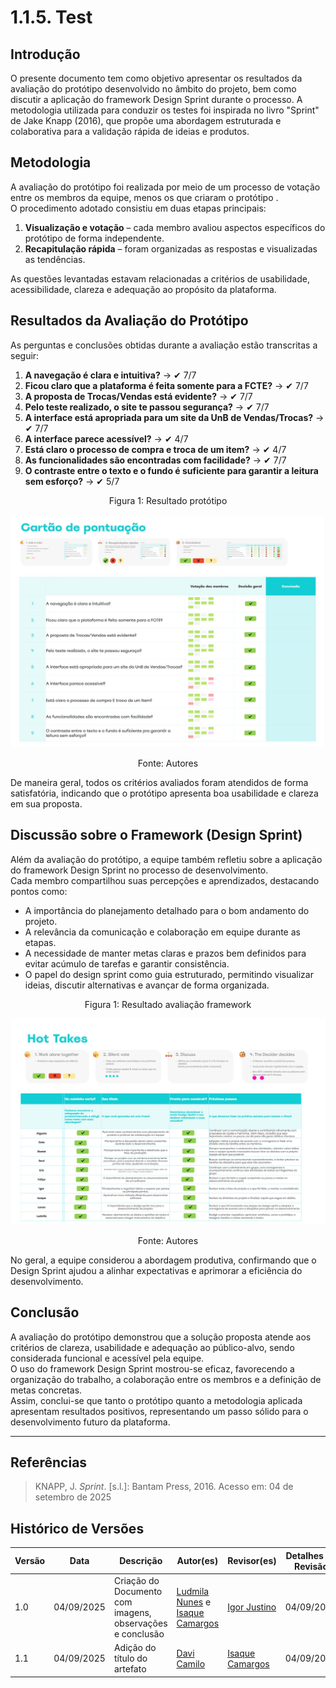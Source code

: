 # 1.1.5. Test

## Introdução
O presente documento tem como objetivo apresentar os resultados da avaliação do protótipo desenvolvido no âmbito do projeto, bem como discutir a aplicação do framework Design Sprint durante o processo. A metodologia utilizada para conduzir os testes foi inspirada no livro "Sprint" de Jake Knapp (2016), que propõe uma abordagem estruturada e colaborativa para a validação rápida de ideias e produtos.

## Metodologia
A avaliação do protótipo foi realizada por meio de um processo de votação entre os membros da equipe, menos os que criaram o protótipo .  
O procedimento adotado consistiu em duas etapas principais:  

1. **Visualização e votação** – cada membro avaliou aspectos específicos do protótipo de forma independente.  
2. **Recapitulação rápida** – foram organizadas as respostas e visualizadas as tendências.    

As questões levantadas estavam relacionadas a critérios de usabilidade, acessibilidade, clareza e adequação ao propósito da plataforma.

## Resultados da Avaliação do Protótipo
As perguntas e conclusões obtidas durante a avaliação estão transcritas a seguir:

1. **A navegação é clara e intuitiva?** → ✔ 7/7 
2. **Ficou claro que a plataforma é feita somente para a FCTE?** → ✔  7/7
3. **A proposta de Trocas/Vendas está evidente?** → ✔ 7/7 
4. **Pelo teste realizado, o site te passou segurança?** → ✔ 7/7 
5. **A interface está apropriada para um site da UnB de Vendas/Trocas?** → ✔  7/7
6. **A interface parece acessível?** → ✔  4/7
7. **Está claro o processo de compra e troca de um item?** → ✔  4/7
8. **As funcionalidades são encontradas com facilidade?** → ✔ 7/7 
9. **O contraste entre o texto e o fundo é suficiente para garantir a leitura sem esforço?** → ✔  5/7


<p align="center" style="font-size: 12;">
Figura 1: Resultado protótipo
</p>

![resultado](/../assets/design_sprint_scorecard.jpg)

<p align="center" style="font-size: 12;">
Fonte: Autores
</p>

De maneira geral, todos os critérios avaliados foram atendidos de forma satisfatória, indicando que o protótipo apresenta boa usabilidade e clareza em sua proposta.

## Discussão sobre o Framework (Design Sprint)
Além da avaliação do protótipo, a equipe também refletiu sobre a aplicação do framework Design Sprint no processo de desenvolvimento.  
Cada membro compartilhou suas percepções e aprendizados, destacando pontos como:  

- A importância do planejamento detalhado para o bom andamento do projeto.  
- A relevância da comunicação e colaboração em equipe durante as etapas.  
- A necessidade de manter metas claras e prazos bem definidos para evitar acúmulo de tarefas e garantir consistência.  
- O papel do design sprint como guia estruturado, permitindo visualizar ideias, discutir alternativas e avançar de forma organizada. 


<p align="center" style="font-size: 12;">
Figura 1: Resultado avaliação framework
</p>

![resultado](/../assets/design_sprint_avaliacao.jpg)

<p align="center" style="font-size: 12;">
Fonte: Autores
</p>

No geral, a equipe considerou a abordagem produtiva, confirmando que o Design Sprint ajudou a alinhar expectativas e aprimorar a eficiência do desenvolvimento.

## Conclusão
A avaliação do protótipo demonstrou que a solução proposta atende aos critérios de clareza, usabilidade e adequação ao público-alvo, sendo considerada funcional e acessível pela equipe.  
O uso do framework Design Sprint mostrou-se eficaz, favorecendo a organização do trabalho, a colaboração entre os membros e a definição de metas concretas.  
Assim, conclui-se que tanto o protótipo quanto a metodologia aplicada apresentam resultados positivos, representando um passo sólido para o desenvolvimento futuro da plataforma.

---

## Referências

> KNAPP, J. *Sprint*. [s.l.]: Bantam Press, 2016. Acesso em: 04 de setembro de 2025


## Histórico de Versões
| Versão | Data | Descrição | Autor(es) | Revisor(es) | Detalhes da Revisão |
| -- | -- | -- | -- | -- | -- |
| 1.0 | 04/09/2025 | Criação do Documento com imagens, observações e conclusão | [Ludmila Nunes](https://github.com/ludmilaaysha) e [Isaque Camargos](https://github.com/isaqzin) | [Igor Justino](https://github.com/IgorJustino) | 04/09/2025 |
| 1.1 | 04/09/2025 | Adição do título do artefato | [Davi Camilo](https://github.com/Davicamilo23) | [Isaque Camargos](https://github.com/isaqzin) | 04/09/2025 |
